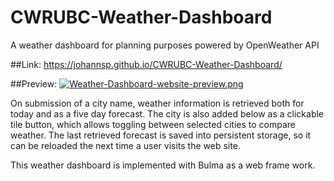 # CWRUBC-Weather-Dashboard
A weather dashboard for planning purposes powered by OpenWeather API

##Link:
https://johannsp.github.io/CWRUBC-Weather-Dashboard/

##Preview:
[![Weather-Dashboard-website-preview.png](https://i.postimg.cc/qR8cC0QG/Weather-Dashboard-website-preview.png)](https://postimg.cc/YGCLJ554)

On submission of a city name, weather information is retrieved both for today
and as a five day forecast.  The city is also added below as a clickable tile
button, which allows toggling between selected cities to compare weather.  The
last retrieved forecast is saved into persistent storage, so it can be reloaded
the next time a user visits the web site.

This weather dashboard is implemented with Bulma as a web frame work.
